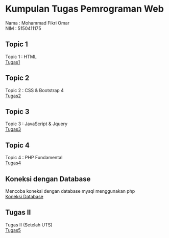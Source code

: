 # Kumpulan Tugas Pemrograman Web
Nama : Mohammad Fikri Omar <br />
NIM  : 5150411175 <br />

## Topic 1
Topic 1 : HTML <br />
[Tugas1](https://github.com/fikriomar16/tugasproweb/tree/master/topic1)

## Topic 2
Topic 2 : CSS & Bootstrap 4 <br />
[Tugas2](https://github.com/fikriomar16/tugasproweb/tree/master/topic2)

## Topic 3
Topic 3 : JavaScript & Jquery <br />
[Tugas3](https://github.com/fikriomar16/tugasproweb/tree/master/topic3)

## Topic 4
Topic 4 : PHP Fundamental <br />
[Tugas4](https://github.com/fikriomar16/tugasproweb/tree/master/topic4)

## Koneksi dengan Database
Mencoba koneksi dengan database mysql menggunakan php <br />
[Koneksi Database](https://github.com/fikriomar16/tugasproweb/tree/master/koneksi)

## Tugas II
Tugas II (Setelah UTS) <br />
[Tugas5](https://github.com/fikriomar16/tugasproweb/tree/master/TugasII)
